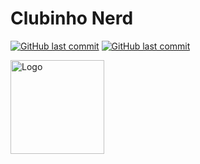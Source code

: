 # Clubinho Nerd
<!--------------------- TAGS  -------------------------------->
[![GitHub last commit](https://img.shields.io/github/last-commit/felpsbs/Clubinho-Nerd.svg)](https://github.com/felpsbs/Clubinho-Nerd/commits/master)
[![GitHub last commit](https://img.shields.io/github/contributors/felpsbs/Clubinho-Nerd.svg)](https://github.com/felpsbs/Clubinho-Nerd/graphs/contributors)

<!--------------------- ICONE DO CLUBINHO  -------------------------------->
<img src="https://i.pinimg.com/originals/8c/78/81/8c7881e03f35914fed799bde94b75927.png" alt="Logo" width=150 height=150>
